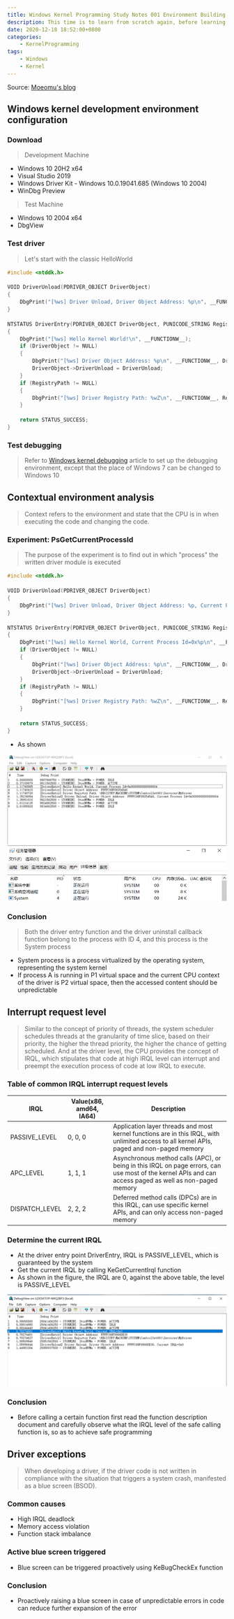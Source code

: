 ```yaml
---
title: Windows Kernel Programming Study Notes 001 Environment Building
description: This time is to learn from scratch again, before learning the kernel some unsystematic, this time must systematically organize the content of the Windows kernel programming again
date: 2020-12-18 18:52:00+0800
categories:
    - KernelProgramming
tags:
    - Windows
    - Kernel
---
```


Source: [Moeomu's blog](/posts/windows-kernel-programming-study-notes-001-environment-building/)

## Windows kernel development environment configuration

### Download

> Development Machine

- Windows 10 20H2 x64
- Visual Studio 2019
- Windows Driver Kit - Windows 10.0.19041.685 (Windows 10 2004)
- WinDbg Preview

> Test Machine

- Windows 10 2004 x64
- DbgView

### Test driver

> Let's start with the classic HelloWorld

```C
#include <ntddk.h>

VOID DriverUnload(PDRIVER_OBJECT DriverObject)
{
    DbgPrint("[%ws] Driver Unload, Driver Object Address: %p\n", __FUNCTIONW__, DriverObject);
}

NTSTATUS DriverEntry(PDRIVER_OBJECT DriverObject, PUNICODE_STRING RegistryPath)
{
    DbgPrint("[%ws] Hello Kernel World!\n", __FUNCTIONW__);
    if (DriverObject != NULL)
    {
        DbgPrint("[%ws] Driver Object Address: %p\n", __FUNCTIONW__, DriverObject);
        DriverObject->DriverUnload = DriverUnload;
    }
    if (RegistryPath != NULL)
    {
        DbgPrint("[%ws] Driver Registry Path: %wZ\n", __FUNCTIONW__, RegistryPath);
    }

    return STATUS_SUCCESS;
}
```

### Test debugging

> Refer to [Windows kernel debugging](/posts/Windows%E5%86%85%E6%A0%B8%E8%B0%83%E8%AF%95%E5%AD%A6%E4%B9%A0%E7%AC%94%E8%AE%B0-001-%E7%8E%AF%E5%A2%83%E6%90%AD%E5%BB%BA/) article to set up the debugging environment, except that the place of Windows 7 can be changed to Windows 10

## Contextual environment analysis

> Context refers to the environment and state that the CPU is in when executing the code and changing the code.

### Experiment: PsGetCurrentProcessId

> The purpose of the experiment is to find out in which "process" the written driver module is executed

```C
#include <ntddk.h>

VOID DriverUnload(PDRIVER_OBJECT DriverObject)
{
    DbgPrint("[%ws] Driver Unload, Driver Object Address: %p, Current Process Id=0x%p\n", __FUNCTIONW__, DriverObject, PsGetCurrentProcessId());
}

NTSTATUS DriverEntry(PDRIVER_OBJECT DriverObject, PUNICODE_STRING RegistryPath)
{
    DbgPrint("[%ws] Hello Kernel World, Current Process Id=0x%p\n", __FUNCTIONW__, PsGetCurrentProcessId());
    if (DriverObject != NULL)
    {
        DbgPrint("[%ws] Driver Object Address: %p\n", __FUNCTIONW__, DriverObject);
        DriverObject->DriverUnload = DriverUnload;
    }
    if (RegistryPath != NULL)
    {
        DbgPrint("[%ws] Driver Registry Path: %wZ\n", __FUNCTIONW__, RegistryPath);
    }

    return STATUS_SUCCESS;
}
```

- As shown

![rYh5BF.png](./shown1.png)
![rYhq91.png](./shown2.png)

### Conclusion

> Both the driver entry function and the driver uninstall callback function belong to the process with ID 4, and this process is the System process

- System process is a process virtualized by the operating system, representing the system kernel
- If process A is running in P1 virtual space and the current CPU context of the driver is P2 virtual space, then the accessed content should be unpredictable

## Interrupt request level

> Similar to the concept of priority of threads, the system scheduler schedules threads at the granularity of time slice, based on their priority, the higher the thread priority, the higher the chance of getting scheduled. And at the driver level, the CPU provides the concept of IRQL, which stipulates that code at high IRQL level can interrupt and preempt the execution process of code at low IRQL to execute.

### Table of common IRQL interrupt request levels

| IRQL | Value(x86, amd64, IA64) | Description |
|-|-|-|
| PASSIVE_LEVEL | 0, 0, 0 | Application layer threads and most kernel functions are in this IRQL, with unlimited access to all kernel APIs, paged and non-paged memory |
| APC_LEVEL | 1, 1, 1 | Asynchronous method calls (APC), or being in this IRQL on page errors, can use most of the kernel APIs and can access paged as well as non-paged memory |
| DISPATCH_LEVEL | 2, 2, 2 | Deferred method calls (DPCs) are in this IRQL, can use specific kernel APIs, and can only access non-paged memory |

### Determine the current IRQL

- At the driver entry point DriverEntry, IRQL is PASSIVE_LEVEL, which is guaranteed by the system
- Get the current IRQL by calling KeGetCurrentIrql function
- As shown in the figure, the IRQL are 0, against the above table, the level is PASSIVE_LEVEL

![rYHLIU.png](./shown3.png)

### Conclusion

- Before calling a certain function first read the function description document and carefully observe what the IRQL level of the safe calling function is, so as to achieve safe programming

## Driver exceptions

> When developing a driver, if the driver code is not written in compliance with the situation that triggers a system crash, manifested as a blue screen (BSOD).

### Common causes

- High IRQL deadlock
- Memory access violation
- Function stack imbalance

### Active blue screen triggered

- Blue screen can be triggered proactively using KeBugCheckEx function

### Conclusion

- Proactively raising a blue screen in case of unpredictable errors in code can reduce further expansion of the error

